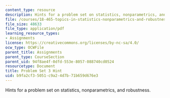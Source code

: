 ```yaml
---
content_type: resource
description: Hints for a problem set on statistics, nonparametrics, and robustness.
file: /courses/18-465-topics-in-statistics-nonparametrics-and-robustness-spring-2005/b9fa2cf35051c9a24d7b71b659d676e3_hintps3.pdf
file_size: 48633
file_type: application/pdf
learning_resource_types:
- Assignments
license: https://creativecommons.org/licenses/by-nc-sa/4.0/
ocw_type: OCWFile
parent_title: Assignments
parent_type: CourseSection
parent_uid: 94f8ae4f-0dfd-553e-8057-088740cd0524
resourcetype: Document
title: Problem Set 3 Hint
uid: b9fa2cf3-5051-c9a2-4d7b-71b659d676e3
---
```

Hints for a problem set on statistics, nonparametrics, and robustness.